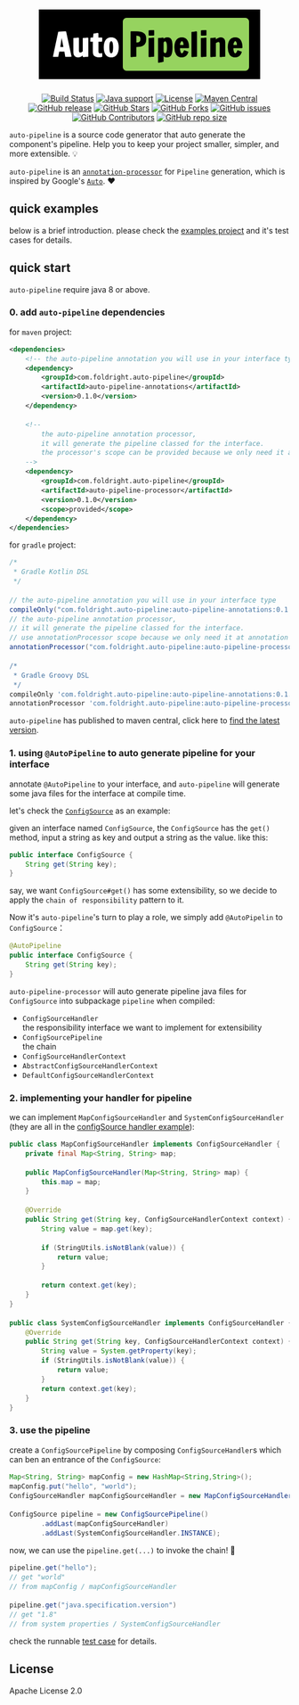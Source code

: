 # <div align="center"><a href="#"><img src="docs/logo-green.png" alt="auto-pipeline 🚀"></a></div>

<p align="center">
<a href="https://ci.appveyor.com/project/oldratlee/auto-pipeline"><img src="https://img.shields.io/appveyor/ci/oldratlee/auto-pipeline/main?logo=appveyor&logoColor=white" alt="Build Status"></a>
<a href="https://openjdk.java.net/"><img src="https://img.shields.io/badge/Java-8+-green?logo=java&logoColor=white" alt="Java support"></a>
<a href="https://www.apache.org/licenses/LICENSE-2.0.html"><img src="https://img.shields.io/github/license/foldright/auto-pipeline?color=4D7A97&logo=apache" alt="License"></a>
<a href="https://search.maven.org/search?q=g:com.foldright.auto-pipeline"><img src="https://img.shields.io/maven-central/v/com.foldright.auto-pipeline/auto-pipeline-annotations?logo=apache-maven" alt="Maven Central"></a>
<a href="https://github.com/foldright/auto-pipeline/releases"><img src="https://img.shields.io/github/release/foldright/auto-pipeline.svg" alt="GitHub release"></a>
<a href="https://github.com/foldright/auto-pipeline/stargazers"><img src="https://img.shields.io/github/stars/foldright/auto-pipeline" alt="GitHub Stars"></a>
<a href="https://github.com/foldright/auto-pipeline/fork"><img src="https://img.shields.io/github/forks/foldright/auto-pipeline" alt="GitHub Forks"></a>
<a href="https://github.com/foldright/auto-pipeline/issues"><img src="https://img.shields.io/github/issues/foldright/auto-pipeline" alt="GitHub issues"></a>
<a href="https://github.com/foldright/auto-pipeline/graphs/contributors"><img src="https://img.shields.io/github/contributors/foldright/auto-pipeline" alt="GitHub Contributors"></a>
<a href="https://github.com/foldright/auto-pipeline"><img src="https://img.shields.io/github/repo-size/foldright/auto-pipeline" alt="GitHub repo size"></a>
</p>

`auto-pipeline` is a source code generator that auto generate the component's pipeline. Help you to keep your project smaller, simpler, and more extensible. 💡

`auto-pipeline` is an [`annotation-processor`](https://docs.oracle.com/javase/8/docs/api/javax/annotation/processing/package-summary.html) for `Pipeline` generation, which is inspired by
Google's [`Auto`](https://github.com/google/auto). ❤️

## quick examples

below is a brief introduction. please check the [examples project](auto-pipeline-examples) and it's test cases for details.

## quick start

`auto-pipeline` require java 8 or above.

### 0. add `auto-pipeline` dependencies

for `maven` project:

```xml
<dependencies>
    <!-- the auto-pipeline annotation you will use in your interface type -->
    <dependency>
        <groupId>com.foldright.auto-pipeline</groupId>
        <artifactId>auto-pipeline-annotations</artifactId>
        <version>0.1.0</version>
    </dependency>

    <!--
        the auto-pipeline annotation processor,
        it will generate the pipeline classed for the interface.
        the processor's scope can be provided because we only need it at compile time.
    -->
    <dependency>
        <groupId>com.foldright.auto-pipeline</groupId>
        <artifactId>auto-pipeline-processor</artifactId>
        <version>0.1.0</version>
        <scope>provided</scope>
    </dependency>
</dependencies>
```

for `gradle` project:

```groovy
/*
 * Gradle Kotlin DSL
 */

// the auto-pipeline annotation you will use in your interface type
compileOnly("com.foldright.auto-pipeline:auto-pipeline-annotations:0.1.0")
// the auto-pipeline annotation processor,
// it will generate the pipeline classed for the interface.
// use annotationProcessor scope because we only need it at annotation processing time.
annotationProcessor("com.foldright.auto-pipeline:auto-pipeline-processor:0.1.0")

/*
 * Gradle Groovy DSL
 */
compileOnly 'com.foldright.auto-pipeline:auto-pipeline-annotations:0.1.0'
annotationProcessor 'com.foldright.auto-pipeline:auto-pipeline-processor:0.1.0'
```

`auto-pipeline` has published to maven central, click here
to [find the latest version](https://search.maven.org/search?q=g:com.foldright.auto-pipeline).

### 1. using `@AutoPipeline` to auto generate pipeline for your interface

annotate `@AutoPipeline` to your interface, and `auto-pipeline` will generate some java files for the interface at compile time.

let's check the [`ConfigSource`](auto-pipeline-examples/src/main/java/com/foldright/examples/config/ConfigSource.java) as an example:

given an interface named `ConfigSource`, the `ConfigSource` has the `get()` method, input a string as key and output a string as the value.
like this:

```java
public interface ConfigSource {
    String get(String key);
}
```

say, we want `ConfigSource#get()` has some extensibility, so we decide to apply the `chain of responsibility` pattern to it.

Now it's `auto-pipeline`'s turn to play a role, we simply add `@AutoPipelin` to `ConfigSource`：

```java
@AutoPipeline
public interface ConfigSource {
    String get(String key);
}
```

`auto-pipeline-processor` will auto generate pipeline java files for `ConfigSource` into subpackage `pipeline` when compiled:

- `ConfigSourceHandler`  
  the responsibility interface we want to implement for extensibility
- `ConfigSourcePipeline`  
  the chain
- `ConfigSourceHandlerContext`
- `AbstractConfigSourceHandlerContext`
- `DefaultConfigSourceHandlerContext`

### 2. implementing your handler for pipeline

we can implement `MapConfigSourceHandler` and `SystemConfigSourceHandler` (they are all in the [configSource handler example](auto-pipeline-examples/src/main/java/com/foldright/examples/config/handler)):

```java
public class MapConfigSourceHandler implements ConfigSourceHandler {
    private final Map<String, String> map;

    public MapConfigSourceHandler(Map<String, String> map) {
        this.map = map;
    }

    @Override
    public String get(String key, ConfigSourceHandlerContext context) {
        String value = map.get(key);

        if (StringUtils.isNotBlank(value)) {
            return value;
        }

        return context.get(key);
    }
}

public class SystemConfigSourceHandler implements ConfigSourceHandler {
    @Override
    public String get(String key, ConfigSourceHandlerContext context) {
        String value = System.getProperty(key);
        if (StringUtils.isNotBlank(value)) {
            return value;
        }
        return context.get(key);
    }
}
```

### 3. use the pipeline

create a `ConfigSourcePipeline` by composing `ConfigSourceHandler`s which can ben an entrance of the `ConfigSource`:

```java
Map<String, String> mapConfig = new HashMap<String,String>();
mapConfig.put("hello", "world");
ConfigSourceHandler mapConfigSourceHandler = new MapConfigSourceHandler(mapConfig);

ConfigSource pipeline = new ConfigSourcePipeline()
        .addLast(mapConfigSourceHandler)
        .addLast(SystemConfigSourceHandler.INSTANCE);
```


now, we can use the `pipeline.get(...)` to invoke the chain! 🎉

```java
pipeline.get("hello");
// get "world"
// from mapConfig / mapConfigSourceHandler

pipeline.get("java.specification.version")
// get "1.8"
// from system properties / SystemConfigSourceHandler
```

check the runnable [test case](auto-pipeline-examples/src/test/java/com/foldright/examples/config/pipeline/ConfigSourceTest.kt) for details.

## License

Apache License 2.0
